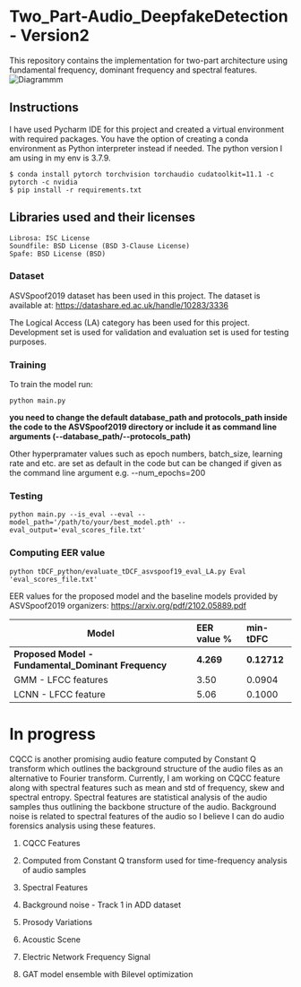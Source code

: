 # Two_Part-Audio_DeepfakeDetection - Version2

This repository contains the implementation for two-part architecture using fundamental frequency, dominant frequency and spectral features.
![Diagrammm](https://user-images.githubusercontent.com/61777099/206735387-fb9a9d1d-72ac-42c8-bf11-0aca58a79fc9.png)

## Instructions

I have used Pycharm IDE for this project and created a virtual environment with required packages. You have the option of creating a conda environment as Python interpreter instead if needed.  The python version I am using in my env is 3.7.9.

    $ conda install pytorch torchvision torchaudio cudatoolkit=11.1 -c pytorch -c nvidia
    $ pip install -r requirements.txt

## Libraries used and their licenses

    Librosa: ISC License
    Soundfile: BSD License (BSD 3-Clause License)
    Spafe: BSD License (BSD)
    
   
### Dataset
ASVSpoof2019 dataset has been used in this project. The dataset is available at:
     https://datashare.ed.ac.uk/handle/10283/3336

The Logical Access (LA) category has been used for this project. Development set is used for validation and evaluation set is used for testing purposes.

### Training
To train the model run:

    python main.py 
   
   
**you need to change the default database_path and protocols_path inside the code to the ASVSpoof2019 directory or include it as command line arguments (--database_path/--protocols_path)**


Other hyperpramater values such as epoch numbers, batch_size, learning rate and etc. are set as default in the code but can be changed if given as the command line argument e.g. --num_epochs=200


### Testing

    python main.py --is_eval --eval --model_path='/path/to/your/best_model.pth' --eval_output='eval_scores_file.txt'

### Computing EER value

    python tDCF_python/evaluate_tDCF_asvspoof19_eval_LA.py Eval 'eval_scores_file.txt'
    

EER values for the proposed model and the baseline models provided by ASVSpoof2019 organizers:
    https://arxiv.org/pdf/2102.05889.pdf

| Model                   | EER value   % | min-tDFC    |   
| ------------------------|:-------------|:-------------|
| **Proposed Model - Fundamental_Dominant Frequency** | **4.269**| **0.12712**  |
| GMM - LFCC features     |  3.50 |    0.0904|
| LCNN - LFCC feature     |  5.06 |        0.1000|


# In progress

CQCC is another promising audio feature computed by Constant Q transform which outlines the background structure of the audio files as an alternative to Fourier transform. Currently, I am working on CQCC feature along with spectral features such as mean and std of frequency, skew and spectral entropy. Spectral features are statistical analysis of the audio samples thus outlining the backbone structure of the audio. Background noise is related to spectral features of the audio so I believe I can do audio forensics analysis using these features.

1. CQCC Features

2. Computed from Constant Q transform used for time-frequency analysis of audio samples

3. Spectral Features

4. Background noise - Track 1 in ADD dataset

5. Prosody Variations
 
6. Acoustic Scene

7. Electric Network Frequency Signal

8. GAT model ensemble with Bilevel optimization


